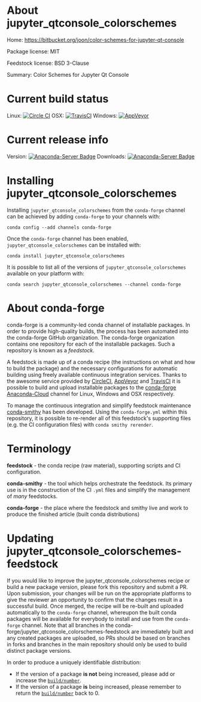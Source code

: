 About jupyter_qtconsole_colorschemes
====================================

Home: https://bitbucket.org/joon/color-schemes-for-jupyter-qt-console

Package license: MIT

Feedstock license: BSD 3-Clause

Summary: Color Schemes for Jupyter Qt Console



Current build status
====================

Linux: [![Circle CI](https://circleci.com/gh/conda-forge/jupyter_qtconsole_colorschemes-feedstock.svg?style=shield)](https://circleci.com/gh/conda-forge/jupyter_qtconsole_colorschemes-feedstock)
OSX: [![TravisCI](https://travis-ci.org/conda-forge/jupyter_qtconsole_colorschemes-feedstock.svg?branch=master)](https://travis-ci.org/conda-forge/jupyter_qtconsole_colorschemes-feedstock)
Windows: [![AppVeyor](https://ci.appveyor.com/api/projects/status/github/conda-forge/jupyter_qtconsole_colorschemes-feedstock?svg=True)](https://ci.appveyor.com/project/conda-forge/jupyter-qtconsole-colorschemes-feedstock/branch/master)

Current release info
====================
Version: [![Anaconda-Server Badge](https://anaconda.org/conda-forge/jupyter_qtconsole_colorschemes/badges/version.svg)](https://anaconda.org/conda-forge/jupyter_qtconsole_colorschemes)
Downloads: [![Anaconda-Server Badge](https://anaconda.org/conda-forge/jupyter_qtconsole_colorschemes/badges/downloads.svg)](https://anaconda.org/conda-forge/jupyter_qtconsole_colorschemes)

Installing jupyter_qtconsole_colorschemes
=========================================

Installing `jupyter_qtconsole_colorschemes` from the `conda-forge` channel can be achieved by adding `conda-forge` to your channels with:

```
conda config --add channels conda-forge
```

Once the `conda-forge` channel has been enabled, `jupyter_qtconsole_colorschemes` can be installed with:

```
conda install jupyter_qtconsole_colorschemes
```

It is possible to list all of the versions of `jupyter_qtconsole_colorschemes` available on your platform with:

```
conda search jupyter_qtconsole_colorschemes --channel conda-forge
```


About conda-forge
=================

conda-forge is a community-led conda channel of installable packages.
In order to provide high-quality builds, the process has been automated into the
conda-forge GitHub organization. The conda-forge organization contains one repository
for each of the installable packages. Such a repository is known as a *feedstock*.

A feedstock is made up of a conda recipe (the instructions on what and how to build
the package) and the necessary configurations for automatic building using freely
available continuous integration services. Thanks to the awesome service provided by
[CircleCI](https://circleci.com/), [AppVeyor](http://www.appveyor.com/)
and [TravisCI](https://travis-ci.org/) it is possible to build and upload installable
packages to the [conda-forge](https://anaconda.org/conda-forge)
[Anaconda-Cloud](http://docs.anaconda.org/) channel for Linux, Windows and OSX respectively.

To manage the continuous integration and simplify feedstock maintenance
[conda-smithy](http://github.com/conda-forge/conda-smithy) has been developed.
Using the ``conda-forge.yml`` within this repository, it is possible to re-render all of
this feedstock's supporting files (e.g. the CI configuration files) with ``conda smithy rerender``.


Terminology
===========

**feedstock** - the conda recipe (raw material), supporting scripts and CI configuration.

**conda-smithy** - the tool which helps orchestrate the feedstock.
                   Its primary use is in the construction of the CI ``.yml`` files
                   and simplify the management of *many* feedstocks.

**conda-forge** - the place where the feedstock and smithy live and work to
                  produce the finished article (built conda distributions)


Updating jupyter_qtconsole_colorschemes-feedstock
=================================================

If you would like to improve the jupyter_qtconsole_colorschemes recipe or build a new
package version, please fork this repository and submit a PR. Upon submission,
your changes will be run on the appropriate platforms to give the reviewer an
opportunity to confirm that the changes result in a successful build. Once
merged, the recipe will be re-built and uploaded automatically to the
`conda-forge` channel, whereupon the built conda packages will be available for
everybody to install and use from the `conda-forge` channel.
Note that all branches in the conda-forge/jupyter_qtconsole_colorschemes-feedstock are
immediately built and any created packages are uploaded, so PRs should be based
on branches in forks and branches in the main repository should only be used to
build distinct package versions.

In order to produce a uniquely identifiable distribution:
 * If the version of a package **is not** being increased, please add or increase
   the [``build/number``](http://conda.pydata.org/docs/building/meta-yaml.html#build-number-and-string).
 * If the version of a package **is** being increased, please remember to return
   the [``build/number``](http://conda.pydata.org/docs/building/meta-yaml.html#build-number-and-string)
   back to 0.
